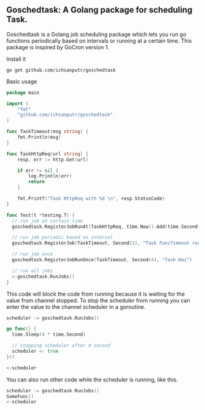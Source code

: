 ## Goschedtask: A Golang package for scheduling Task.

Goschedtask is a Golang job scheduling package which lets you run go functions periodically based on intervals or running at a certain time. This package is inspired by GoCron version 1.

Install it

```
go get github.com/ichsanputr/goschedtask
```
Basic usage

```go
package main

import (
	"fmt"
	"github.com/ichsanputr/goschedtask"
)

func TaskTimeout(msg string) {
	fmt.Println(msg)
}

func TaskHttpReq(url string) {
	resp, err := http.Get(url)

	if err != nil {
		log.Println(err)
		return
	}

	fmt.Printf("Task HttpReq with %d \n", resp.StatusCode)
}

func Test(t *testing.T) {
  // run job on certain time
  goschedtask.RegisterJobRunAt(TaskHttpReq, time.Now().Add(time.Second*2), "https://www.google.com")

  // run job periodic based on interval
  goschedtask.RegisterJob(TaskTimeout, Second(2), "Task FuncTimeout running")

  // run job once
  goschedtask.RegisterJobRunOnce(TaskTimeout, Second(4), "Task Hai")

  // run all jobs
  <-goschedtask.RunJobs()
}
```

This code will block the code from running because it is waiting for the value from channel stopped. To stop the scheduler from running you can enter the value to the channel scheduler in a goroutine.

```go
scheduler := goschedtask.RunJobs()

go func() {
  time.Sleep(4 * time.Second)

  // stopping scheduler after 4 second
  scheduler <- true
}()

<-scheduler
```

You can also run other code while the scheduler is running, like this.

```go
scheduler := goschedtask.RunJobs()
SomeFunc()
<-scheduler
```


